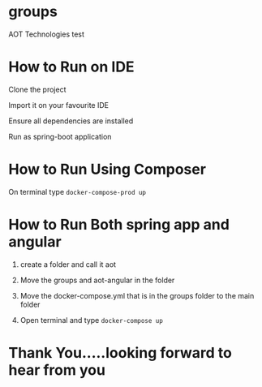 # groups
AOT Technologies test

# How to Run on IDE

Clone the project

Import it on your favourite IDE

Ensure all dependencies are installed

Run as spring-boot application

# How to Run Using Composer

On terminal type `docker-compose-prod up`

# How to Run Both spring app and angular

1. create a folder and call it aot

2. Move the groups and aot-angular in the folder

3. Move the docker-compose.yml that is in the groups folder to the main folder

4. Open terminal and type `docker-compose up`

# Thank You.....looking forward to hear from you



